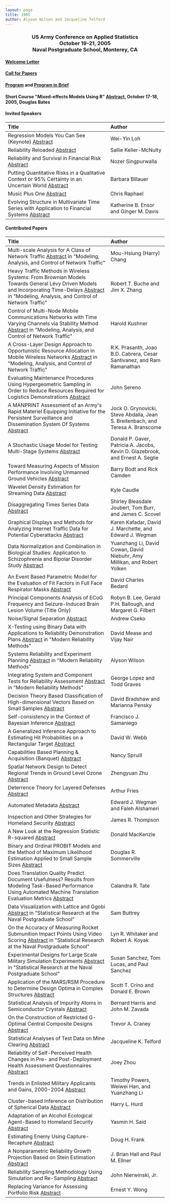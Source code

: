 ```yaml
---
layout: page
title: 2005
author: Alyson Wilson and Jacqueline Telford
---
```

<div align="center"><h3>US Army Conference on Applied Statistics<br>
October 19-21, 2005<br>
Naval Postgraduate School, Monterey, CA</h3></div>

#### [Welcome Letter](https://alysongwilson.github.io/ACAS/ACAS05/welcomeletter.pdf)

#### [Call for Papers](https://alysongwilson.github.io/ACAS/ACAS05/call_for_papers_05.pdf)

#### [Program](https://alysongwilson.github.io/ACAS/ACAS05/agenda05.html) and [Program in Brief](https://alysongwilson.github.io/ACAS/ACAS05/brief.html)

#### Short Course "Mixed-effects Models Using R" [Abstract](https://alysongwilson.github.io/ACAS/ACAS05/course2005.html), October 17-18, 2005, Douglas Bates


#### Invited Speakers

| Title | Author |
| :--- | :--- |
| Regression Models You Can See (Keynote) [Abstract](https://alysongwilson.github.io/ACAS/ACAS05/ACAS11Abstracts.pdf#page=1) | Wei-Yin Loh |
| Reliability Reloaded [Abstract](https://alysongwilson.github.io/ACAS/ACAS05/ACAS11Abstracts.pdf#page=16) | Sallie Keller-McNulty |
| Reliability and Survival in Financial Risk [Abstract](https://alysongwilson.github.io/ACAS/ACAS05/ACAS11Abstracts.pdf#page=45) | Nozer Singpurwalla |
| Putting Quantitative Risks in a Qualitative Context or 95% Certainty in an Uncertain World [Abstract](https://alysongwilson.github.io/ACAS/ACAS05/ACAS11Abstracts.pdf#page=25) | Barbara Billauer |
| Music Plus One [Abstract](https://alysongwilson.github.io/ACAS/ACAS05/ACAS11Abstracts.pdf#page=44) | Chris Raphael |
| Evolving Structure in Multivariate Time Series with Application to Financial Systems [Abstract](https://alysongwilson.github.io/ACAS/ACAS05/ACAS11Abstracts.pdf#page=49) | Katherine B. Ensor and Ginger M. Davis |
 

#### Contributed Papers

| Title | Author |
| :--- | :--- |
| Multi-scale Analysis for A Class of Network Traffic [Abstract](https://alysongwilson.github.io/ACAS/ACAS05/ACAS11Abstracts.pdf#page=2) in "Modeling, Analysis, and Control of Network Traffic" | Mou-Hsiung (Harry) Chang |
| Heavy Traffic Methods in Wireless Systems: From Brownian Models Towards General Lévy Driven Models and Incorporating Time-Delays [Abstract](https://alysongwilson.github.io/ACAS/ACAS05/ACAS11Abstracts.pdf#page=3) in "Modeling, Analysis, and Control of Network Traffic" | Robert T. Buche and Jim X. Zhang |
| Control of Multi-Node Mobile Communications Networks with Time Varying Channels via Stability Method [Abstract](https://alysongwilson.github.io/ACAS/ACAS05/ACAS11Abstracts.pdf#page=4) in "Modeling, Analysis, and Control of Network Traffic" | Harold Kushner |
| A Cross-Layer Design Approach to Opportunistic Resource Allocation in Mobile Wireless Networks [Abstract](https://alysongwilson.github.io/ACAS/ACAS05/ACAS11Abstracts.pdf#page=5) in "Modeling, Analysis, and Control of Network Traffic" | R.K. Prasanth, Joao B.D. Cabrera, Cesar Santivanez, and Ram Ramanathan |
| Evaluating Maintenance Procedures Using Hypergeometric Sampling in Order to Reduce Resources Required for Logistics Demonstrations [Abstract](https://alysongwilson.github.io/ACAS/ACAS05/ACAS11Abstracts.pdf#page=6) | John Sereno |
| A MANPRINT Assessment of an Army's Rapid Materiel Equipping Initiative for the Persistent Surveillance and Dissemination System Of Systems [Abstract](https://alysongwilson.github.io/ACAS/ACAS05/ACAS11Abstracts.pdf#page=7) | Jock O. Grynovicki, Steve Abdalla, Jean S. Breitenbach, and Teresa A. Branscome |
| A Stochastic Usage Model for Testing Multi-Stage Systems [Abstract](https://alysongwilson.github.io/ACAS/ACAS05/ACAS11Abstracts.pdf#page=8) | Donald P. Gaver, Patricia A. Jacobs, Kevin D. Glazebrook, and Ernest A. Seglie |
| Toward Measuring Aspects of Mission Performance Involving Unmanned Ground Vehicles [Abstract](https://alysongwilson.github.io/ACAS/ACAS05/ACAS11Abstracts.pdf#page=9) | Barry Bodt and Rick Camden |
| Wavelet Density Estimation for Streaming Data [Abstract](https://alysongwilson.github.io/ACAS/ACAS05/ACAS11Abstracts.pdf#page=10) | Kyle Caudle |
| Disaggregating Times Series Data [Abstract](https://alysongwilson.github.io/ACAS/ACAS05/ACAS11Abstracts.pdf#page=11) | Shirley Bleasdale Joubert, Tom Burr, and James C. Scovel |
| Graphical Displays and Methods for Analyzing Internet Traffic Data for Potential Cyberattacks [Abstract](https://alysongwilson.github.io/ACAS/ACAS05/ACAS11Abstracts.pdf#page=12) | Karen Kafadar, David J. Marchette, and Edward J. Wegman |
| Data Normalization and Combination in Biological Studies: Application to Schizophrenia and Bipolar Disorder Study [Abstract](https://alysongwilson.github.io/ACAS/ACAS05/ACAS11Abstracts.pdf#page=13) | Yuanzhang Li, David Cowan, David Niebuhr, Amy Millikan, and Robert Yolken |
| An Event Based Parametric Model for the Evaluation of Fit Factors in Full Face Respirator Masks [Abstract](https://alysongwilson.github.io/ACAS/ACAS05/ACAS11Abstracts.pdf#page=14) | David Charles Bedard |
| Principal Components Analysis of ECoG Frequency and Seizure-Induced Brain Lesion Volume (Title Only) | Robyn B. Lee, Gerald P.H. Ballough, and Margaret G. Filbert |
| Noise/Signal Separation [Abstract](https://alysongwilson.github.io/ACAS/ACAS05/ACAS11Abstracts.pdf#page=15) | Andrew Cseko |
| X-Testing using Binary Data with Applications to Reliability Demonstration Plans [Abstract](https://alysongwilson.github.io/ACAS/ACAS05/ACAS11Abstracts.pdf#page=17) in "Modern Reliability Methods" | David Mease and Vijay Nair |
| Systems Reliability and Experiment Planning [Abstract](https://alysongwilson.github.io/ACAS/ACAS05/ACAS11Abstracts.pdf#page=18) in "Modern Reliability Methods" | Alyson Wilson |
| Integrating System and Component Tests for Reliability Assessment [Abstract](https://alysongwilson.github.io/ACAS/ACAS05/ACAS11Abstracts.pdf#page=19) in "Modern Reliability Methods" | George Lopez and Todd Graves |
| Decision Theory Based Classification of High-dimensional Vectors Based on Small Samples [Abstract](https://alysongwilson.github.io/ACAS/ACAS05/ACAS11Abstracts.pdf#page=20) | David Bradshaw and Marianna Pensky |
| Self-consistency in the Context of Bayesian Inference [Abstract](https://alysongwilson.github.io/ACAS/ACAS05/ACAS11Abstracts.pdf#page=21) | Francisco J. Samaniego |
| A Generalized Inference Approach to Estimating Hit Probabilities on a Rectangular Target [Abstract](https://alysongwilson.github.io/ACAS/ACAS05/ACAS11Abstracts.pdf#page=22) | David W. Webb |
| Capabilities Based Planning & Acquisition (Banquet) [Abstract](https://alysongwilson.github.io/ACAS/ACAS05/ACAS11Abstracts.pdf#page=23) | Nancy Spruill |
| Spatial Network Design to Detect Regional Trends in Ground Level Ozone [Abstract](https://alysongwilson.github.io/ACAS/ACAS05/ACAS11Abstracts.pdf#page=24) | Zhengyuan Zhu |
| Deterrence Theory for Layered Defenses [Abstract](https://alysongwilson.github.io/ACAS/ACAS05/ACAS11Abstracts.pdf#page=26) | Arthur Fries |
| Automated Metadata [Abstract](https://alysongwilson.github.io/ACAS/ACAS05/ACAS11Abstracts.pdf#page=27) | Edward J. Wegman and Faleh Alshameri |
| Inspection and Other Strategies for Homeland Security [Abstract](https://alysongwilson.github.io/ACAS/ACAS05/ACAS11Abstracts.pdf#page=28) | James R. Thompson |
| A New Look at the Regression Statistic R-squared [Abstract](https://alysongwilson.github.io/ACAS/ACAS05/ACAS11Abstracts.pdf#page=29) | Donald MacKenzie |
| Binary and Ordinal PROBIT Models and the Method of Maximum Likelihood Estimation Applied to Small Sample Sizes [Abstract](https://alysongwilson.github.io/ACAS/ACAS05/ACAS11Abstracts.pdf#page=30) | Douglas R. Sommerville |
| Does Translation Quality Predict Document Usefulness? Results from Modeling Task-Based Performance Using Automated Machine Translation Evaluation Metrics [Abstract](https://alysongwilson.github.io/ACAS/ACAS05/ACAS11Abstracts.pdf#page=31) | Calandra R. Tate |
| Data Visualization with Lattice and Ggobi [Abstract](https://alysongwilson.github.io/ACAS/ACAS05/ACAS11Abstracts.pdf#page=32) in "Statistical Research at the Naval Postgraduate School" | Sam Buttrey |
| On the Accuracy of Measuring Rocket Submunition Impact Points Using Video Scoring [Abstract](https://alysongwilson.github.io/ACAS/ACAS05/ACAS11Abstracts.pdf#page=33) in "Statistical Research at the Naval Postgraduate School" | Lyn R. Whitaker and Robert A. Koyak |
| Experimental Designs for Large Scale Military Simulation Experiments [Abstract](https://alysongwilson.github.io/ACAS/ACAS05/ACAS11Abstracts.pdf#page=34) in "Statistical Research at the Naval Postgraduate School" | Susan Sanchez, Tom Lucas, and Paul Sanchez |
| Application of the MARS/RSM Procedure to Determine Design Optima in Complex Structures [Abstract](https://alysongwilson.github.io/ACAS/ACAS05/ACAS11Abstracts.pdf#page=35) | Scott T. Crino and Donald E. Brown |
| Statistical Analysis of Impurity Atoms in Semiconductor Crystals [Abstract](https://alysongwilson.github.io/ACAS/ACAS05/ACAS11Abstracts.pdf#page=36) | Bernard Harris and John M. Zavada |
| On the Construction of Restricted G-Optimal Central Composite Designs [Abstract](https://alysongwilson.github.io/ACAS/ACAS05/ACAS11Abstracts.pdf#page=37) | Trevor A. Craney |
| Statistical Analyses of Test Data on Mine Clearing [Abstract](https://alysongwilson.github.io/ACAS/ACAS05/ACAS11Abstracts.pdf#page=38) | Jacqueline K. Telford |
| Reliability of Self-Perceived Health Changes in Pre- and Post-Deployment Health Assessment Questionnaires [Abstract](https://alysongwilson.github.io/ACAS/ACAS05/ACAS11Abstracts.pdf#page=39) | Joey Zhou |
| Trends in Enlisted Military Applicants and Gains, 2000-2004 [Abstract](https://alysongwilson.github.io/ACAS/ACAS05/ACAS11Abstracts.pdf#page=40) | Timothy Powers, Weiwei Han, and Yuanzhang Li |
| Cluster-based Inference on Distribution of Spherical Data [Abstract](https://alysongwilson.github.io/ACAS/ACAS05/ACAS11Abstracts.pdf#page=41) | Harry L. Hurd |
| Adaptation of an Alcohol Ecological Agent-Based to Homeland Security [Abstract](https://alysongwilson.github.io/ACAS/ACAS05/ACAS11Abstracts.pdf#page=42) | Yasmin H. Said |
| Estimating Enemy Using Capture-Recapture [Abstract](https://alysongwilson.github.io/ACAS/ACAS05/ACAS11Abstracts.pdf#page=43) | Doug H. Frank |
| A Nonparametric Reliability Growth Projection Based on Stein Estimation [Abstract](https://alysongwilson.github.io/ACAS/ACAS05/ACAS11Abstracts.pdf#page=46) | J. Brian Hall and Paul M. Ellner |
| Reliability Sampling Methodology Using Simulation and Re-Sampling [Abstract](https://alysongwilson.github.io/ACAS/ACAS05/ACAS11Abstracts.pdf#page=47) | John Nierwinski, Jr. |
| Replacing Variance for Assessing Portfolio Risk [Abstract](https://alysongwilson.github.io/ACAS/ACAS05/ACAS11Abstracts.pdf#page=48) | Ernest Y. Wong |
